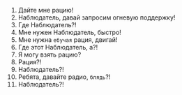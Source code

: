 1. Дайте мне рацию!
2. Наблюдатель, давай запросим огневую поддержку!
3. Где Наблюдатель?!
4. Мне нужен Наблюдатель, быстро!
5. Мне нужна `ебучая` рация, двигай!
6. Где этот Наблюдатель, а?!
7. Я могу взять рацию?
8. Рация?!
9. Наблюдатель?!
10. Ребята, давайте радио, `блядь`?!
11. Наблюдатель?!